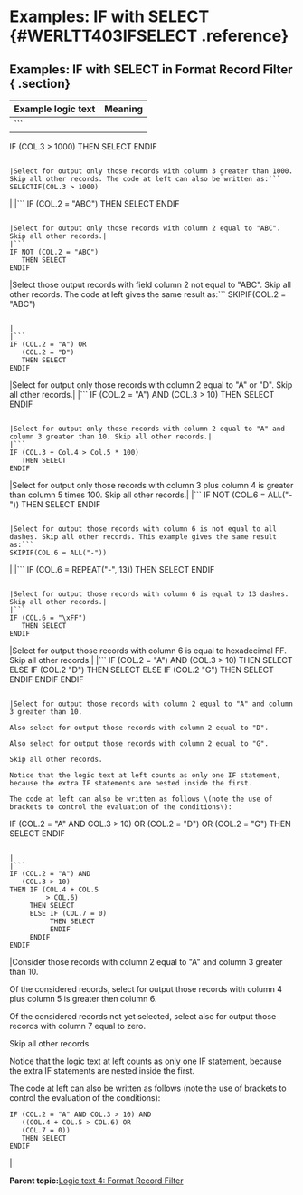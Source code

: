 # Examples: IF with SELECT {#WERLTT403IFSELECT .reference}

## Examples: IF with SELECT in Format Record Filter { .section}

|Example logic text|Meaning|
|------------------|-------|
|```
IF (COL.3 > 1000)
   THEN SELECT
ENDIF
```

|Select for output only those records with column 3 greater than 1000. Skip all other records. The code at left can also be written as:```
SELECTIF(COL.3 > 1000)
```

|
|```
IF (COL.2 = "ABC")
   THEN SELECT
ENDIF
```

|Select for output only those records with column 2 equal to "ABC". Skip all other records.|
|```
IF NOT (COL.2 = "ABC")
   THEN SELECT
ENDIF
```

|Select those output records with field column 2 not equal to "ABC". Skip all other records. The code at left gives the same result as:```
SKIPIF(COL.2 = "ABC")
```

|
|```
IF (COL.2 = "A") OR
   (COL.2 = "D")
   THEN SELECT
ENDIF
```

|Select for output only those records with column 2 equal to "A" or "D". Skip all other records.|
|```
IF (COL.2 = "A") AND
   (COL.3 > 10)
   THEN SELECT
ENDIF
```

|Select for output only those records with column 2 equal to "A" and column 3 greater than 10. Skip all other records.|
|```
IF (COL.3 + Col.4 > Col.5 * 100)
   THEN SELECT
ENDIF
```

|Select for output only those records with column 3 plus column 4 is greater than column 5 times 100. Skip all other records.|
|```
IF NOT (COL.6 = ALL("-"))
   THEN SELECT
ENDIF
```

|Select for output those records with column 6 is not equal to all dashes. Skip all other records. This example gives the same result as:```
SKIPIF(COL.6 = ALL("-"))
```

|
|```
IF (COL.6 = REPEAT("-", 13))
   THEN SELECT
ENDIF
```

|Select for output those records with column 6 is equal to 13 dashes. Skip all other records.|
|```
IF (COL.6 = "\xFF")
   THEN SELECT
ENDIF
```

|Select for output those records with column 6 is equal to hexadecimal FF. Skip all other records.|
|```
IF (COL.2 = "A") AND
   (COL.3 > 10)
THEN SELECT
ELSE IF (COL.2 "D")
     THEN SELECT
     ELSE IF (COL.2 "G")
          THEN SELECT
          ENDIF
     ENDIF
ENDIF
```

|Select for output those records with column 2 equal to "A" and column 3 greater than 10.

Also select for output those records with column 2 equal to "D".

Also select for output those records with column 2 equal to "G".

Skip all other records.

Notice that the logic text at left counts as only one IF statement, because the extra IF statements are nested inside the first.

The code at left can also be written as follows \(note the use of brackets to control the evaluation of the conditions\):

```
IF (COL.2 = "A" AND COL.3 > 10) OR
   (COL.2 = "D") OR
   (COL.2 = "G")
   THEN SELECT
ENDIF
```

|
|```
IF (COL.2 = "A") AND
   (COL.3 > 10)
THEN IF (COL.4 + COL.5
         > COL.6)
     THEN SELECT
     ELSE IF (COL.7 = 0)
          THEN SELECT
          ENDIF
     ENDIF
ENDIF
```

|Consider those records with column 2 equal to "A" and column 3 greater than 10.

Of the considered records, select for output those records with column 4 plus column 5 is greater then column 6.

Of the considered records not yet selected, select also for output those records with column 7 equal to zero.

Skip all other records.

Notice that the logic text at left counts as only one IF statement, because the extra IF statements are nested inside the first.

The code at left can also be written as follows \(note the use of brackets to control the evaluation of the conditions\):

```
IF (COL.2 = "A" AND COL.3 > 10) AND
   ((COL.4 + COL.5 > COL.6) OR
   (COL.7 = 0))
   THEN SELECT
ENDIF
```

|

**Parent topic:**[Logic text 4: Format Record Filter](../html/WERLTT400FRecFilter.md)

